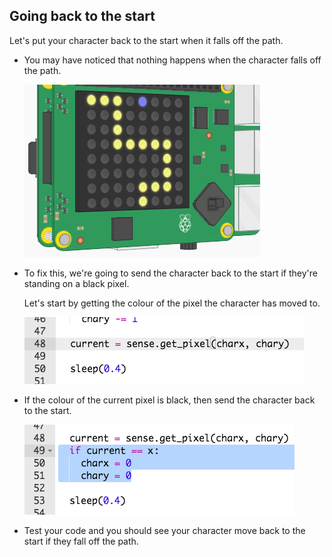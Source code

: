 ## Going back to the start

Let's put your character back to the start when it falls off the path.

+ You may have noticed that nothing happens when the character falls off the path.
    
    ![截圖](images/tightrope-off-path.png)

+ To fix this, we're going to send the character back to the start if they're standing on a black pixel.
    
    Let's start by getting the colour of the pixel the character has moved to.
    
    ![截圖](images/tightrope-get-pixel.png)

+ If the colour of the current pixel is black, then send the character back to the start.
    
    ![截圖](images/tightrope-reset.png)

+ Test your code and you should see your character move back to the start if they fall off the path.